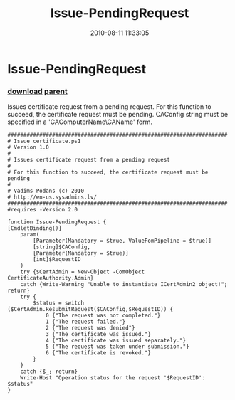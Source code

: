 ﻿---
pid:            2062
parent:         2061
children:       
poster:         vpodans
title:          Issue-PendingRequest
date:           2010-08-11 11:33:05
description:    Issues certificate request from a pending request. For this function to succeed, the certificate request must be pending. CAConfig string must be specified in a 'CAComputerName\CAName' form.
format:         posh
---

# Issue-PendingRequest

### [download](2062.ps1) [parent](2061.md) 

Issues certificate request from a pending request. For this function to succeed, the certificate request must be pending. CAConfig string must be specified in a 'CAComputerName\CAName' form.

```posh
#####################################################################
# Issue certificate.ps1
# Version 1.0
#
# Issues certificate request from a pending request
#
# For this function to succeed, the certificate request must be pending
#
# Vadims Podans (c) 2010
# http://en-us.sysadmins.lv/
#####################################################################
#requires -Version 2.0

function Issue-PendingRequest {
[CmdletBinding()]
    param(
        [Parameter(Mandatory = $true, ValueFomPipeline = $true)]
        [string]$CAConfig,
        [Parameter(Mandatory = $true)]
        [int]$RequestID
    )
    try {$CertAdmin = New-Object -ComObject CertificateAuthority.Admin}
    catch {Write-Warning "Unable to instantiate ICertAdmin2 object!"; return}
    try {
        $status = switch ($CertAdmin.ResubmitRequest($CAConfig,$RequestID)) {
            0 {"The request was not completed."}
            1 {"The request failed."}
            2 {"The request was denied"}
            3 {"The certificate was issued."}
            4 {"The certificate was issued separately."}
            5 {"The request was taken under submission."}
            6 {"The certificate is revoked."}
        }
    }
    catch {$_; return}
    Write-Host "Operation status for the request '$RequestID': $status"
}
```
